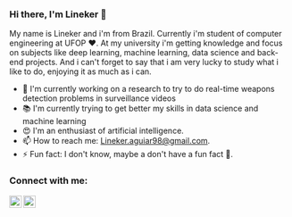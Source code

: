 ### Hi there, I'm Lineker :wave:

My name is Lineker and i'm from Brazil. Currently i'm student of computer engineering at UFOP :heart:.
At my university i'm getting knowledge and focus on subjects like deep learning, machine learning, data science and back-end projects. And i can't forget to say that
i am very lucky to study what i like to do, enjoying it as much as i can.

- :mag_right: I'm currently working on a research to try to do real-time
weapons detection problems in surveillance videos
- :books: I'm currently trying to get better my skills in data science and machine learning
- :heart_eyes: I'm an enthusiast of artificial intelligence.
- 📫 How to reach me: Lineker.aguiar98@gmail.com.
- ⚡ Fun fact: I don't know, maybe a don't have a fun fact :eyes:.

### Connect with me:

[<img align="left" alt="Lineker | LinkedIn" width="22px" src="https://cdn.jsdelivr.net/npm/simple-icons@v3/icons/linkedin.svg" />][linkedin]
[<img align="left" alt="Lineker | Instagram" width="22px" src="https://cdn.jsdelivr.net/npm/simple-icons@v3/icons/instagram.svg" />][instagram]

<br />


[linkedin]: https://www.linkedin.com/in/lineker-alcântara/
[instagram]: https://www.instagram.com/linekeraaguiar/
